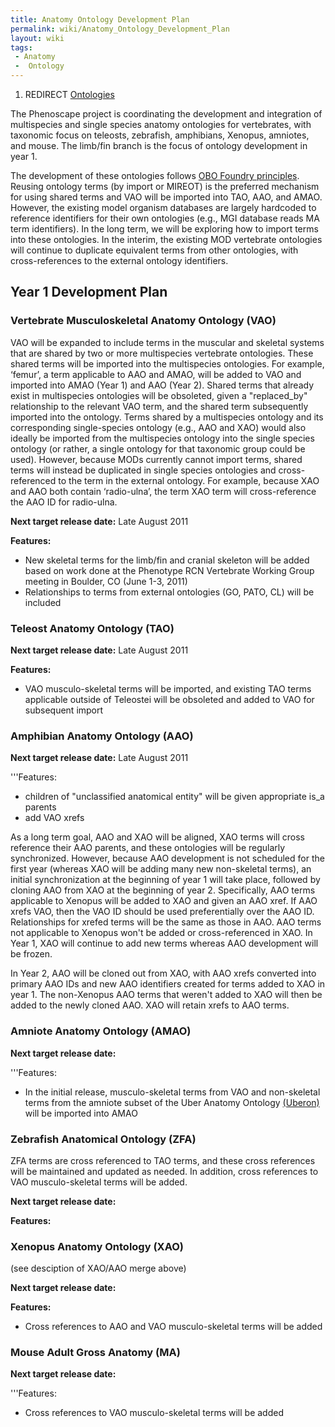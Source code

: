 ```yaml
---
title: Anatomy Ontology Development Plan
permalink: wiki/Anatomy_Ontology_Development_Plan
layout: wiki
tags:
 - Anatomy
 -  Ontology
---
```


1.  REDIRECT
    <a href="Ontologies" class="wikilink" title="Ontologies">Ontologies</a>

The Phenoscape project is coordinating the development and integration
of multispecies and single species anatomy ontologies for vertebrates,
with taxonomic focus on teleosts, zebrafish, amphibians, Xenopus,
amniotes, and mouse. The limb/fin branch is the focus of ontology
development in year 1.

The development of these ontologies follows [OBO Foundry
principles](http://obofoundry.org/). Reusing ontology terms (by import
or MIREOT) is the preferred mechanism for using shared terms and VAO
will be imported into TAO, AAO, and AMAO. However, the existing model
organism databases are largely hardcoded to reference identifiers for
their own ontologies (e.g., MGI database reads MA term identifiers). In
the long term, we will be exploring how to import terms into these
ontologies. In the interim, the existing MOD vertebrate ontologies will
continue to duplicate equivalent terms from other ontologies, with
cross-references to the external ontology identifiers.

## Year 1 Development Plan

### Vertebrate Musculoskeletal Anatomy Ontology (VAO)

VAO will be expanded to include terms in the muscular and skeletal
systems that are shared by two or more multispecies vertebrate
ontologies. These shared terms will be imported into the multispecies
ontologies. For example, ‘femur’, a term applicable to AAO and AMAO,
will be added to VAO and imported into AMAO (Year 1) and AAO (Year 2).
Shared terms that already exist in multispecies ontologies will be
obsoleted, given a "replaced_by" relationship to the relevant VAO term,
and the shared term subsequently imported into the ontology. Terms
shared by a multispecies ontology and its corresponding single-species
ontology (e.g., AAO and XAO) would also ideally be imported from the
multispecies ontology into the single species ontology (or rather, a
single ontology for that taxonomic group could be used). However,
because MODs currently cannot import terms, shared terms will instead be
duplicated in single species ontologies and cross-referenced to the term
in the external ontology. For example, because XAO and AAO both contain
‘radio-ulna’, the term XAO term will cross-reference the AAO ID for
radio-ulna.

**Next target release date:** Late August 2011

**Features:**

- New skeletal terms for the limb/fin and cranial skeleton will be added
  based on work done at the Phenotype RCN Vertebrate Working Group
  meeting in Boulder, CO (June 1-3, 2011)
- Relationships to terms from external ontologies (GO, PATO, CL) will be
  included

### Teleost Anatomy Ontology (TAO)

**Next target release date:** Late August 2011

**Features:**

- VAO musculo-skeletal terms will be imported, and existing TAO terms
  applicable outside of Teleostei will be obsoleted and added to VAO for
  subsequent import

### Amphibian Anatomy Ontology (AAO)

**Next target release date:** Late August 2011

'''Features:

- children of "unclassified anatomical entity" will be given appropriate
  is_a parents
- add VAO xrefs

As a long term goal, AAO and XAO will be aligned, XAO terms will cross
reference their AAO parents, and these ontologies will be regularly
synchronized. However, because AAO development is not scheduled for the
first year (whereas XAO will be adding many new non-skeletal terms), an
initial synchronization at the beginning of year 1 will take place,
followed by cloning AAO from XAO at the beginning of year 2.
Specifically, AAO terms applicable to Xenopus will be added to XAO and
given an AAO xref. If AAO xrefs VAO, then the VAO ID should be used
preferentially over the AAO ID. Relationships for xrefed terms will be
the same as those in AAO. AAO terms not applicable to Xenopus won't be
added or cross-referenced in XAO. In Year 1, XAO will continue to add
new terms whereas AAO development will be frozen.

In Year 2, AAO will be cloned out from XAO, with AAO xrefs converted
into primary AAO IDs and new AAO identifiers created for terms added to
XAO in year 1. The non-Xenopus AAO terms that weren't added to XAO will
then be added to the newly cloned AAO. XAO will retain xrefs to AAO
terms.

### Amniote Anatomy Ontology (AMAO)

**Next target release date:**

'''Features:

- In the initial release, musculo-skeletal terms from VAO and
  non-skeletal terms from the amniote subset of the Uber Anatomy
  Ontology
  [(Uberon)](http://obofoundry.org/cgi-bin/detail.cgi?id=uberon) will be
  imported into AMAO

### Zebrafish Anatomical Ontology (ZFA)

ZFA terms are cross referenced to TAO terms, and these cross references
will be maintained and updated as needed. In addition, cross references
to VAO musculo-skeletal terms will be added.

**Next target release date:**

**Features:**

### Xenopus Anatomy Ontology (XAO)

(see desciption of XAO/AAO merge above)

**Next target release date:**

**Features:**

- Cross references to AAO and VAO musculo-skeletal terms will be added

### Mouse Adult Gross Anatomy (MA)

**Next target release date:**

'''Features:

- Cross references to VAO musculo-skeletal terms will be added

